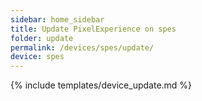 ```yaml
---
sidebar: home_sidebar
title: Update PixelExperience on spes
folder: update
permalink: /devices/spes/update/
device: spes
---
```

{% include templates/device_update.md %}